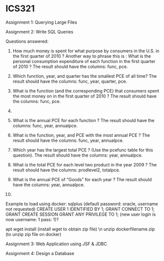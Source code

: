 # ICS321
Assignment 1: Querying Large Files

Assignment 2: Write SQL Queries

Questions answered:

1. How much money is spent for what purpose by consumers in the U.S. in the first quarter of 2010 ? Another way to phrase this is : What is the personal consumption expenditure of each function in the first quarter of 2010 ? The result should have the columns: func, pce.

2. Which function, year, and quarter has the smallest PCE of all time? The result should have the columns: func, year, quarter, pce.

3. What is the function (and the corresponding PCE) that consumers spent the most money on in the first quarter of 2010 ? The result should have the columns: func, pce.

4.

5. What is the annual PCE for each function ? The result should have the columns: func, year, annualpce.

6. What is the function, year, and PCE with the most annual PCE ? The result should have the columns: func, year, annualpce.

7. Which year has the largest total PCE ? (Use the pcefunc table for this question). The result should have the columns: year, annualpce.

8. What is the total PCE for each level two product in the year 2009 ? The result should have the columns: prodlevel2, totalpce.

9. What is the annual PCE of “Goods” for each year ? The result should have the columns: year, annualpce.

10.

Example to load using docker:
sqlplus (default password: oracle, username not requested)
CREATE USER 1 IDENTIFIED BY 1;
GRANT CONNECT TO 1;
GRANT CREATE SESSION GRANT ANY PRIVILEGE TO 1; (new user login is now username: 1 pass: 1)?

apt wget install (install wget to obtain zip file)
\n
unzip dockerfilename.zip (to unzip zip file on docker)


Assignment 3: Web Application using JSF & JDBC

Assignment 4: Design a Database
